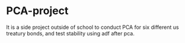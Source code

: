 # PCA-project
It is a side project outside of school to conduct PCA for six different us treatury bonds, and test stability using adf after pca.
